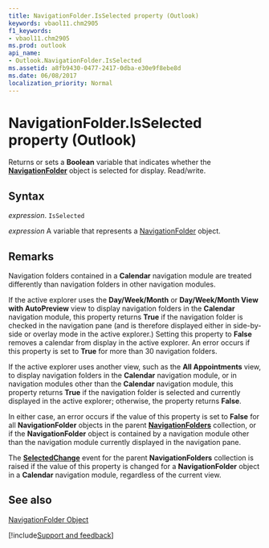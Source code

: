 ```yaml
---
title: NavigationFolder.IsSelected property (Outlook)
keywords: vbaol11.chm2905
f1_keywords:
- vbaol11.chm2905
ms.prod: outlook
api_name:
- Outlook.NavigationFolder.IsSelected
ms.assetid: a8fb9430-0477-2417-0dba-e30e9f8ebe8d
ms.date: 06/08/2017
localization_priority: Normal
---
```



# NavigationFolder.IsSelected property (Outlook)

Returns or sets a **Boolean** variable that indicates whether the **[NavigationFolder](Outlook.NavigationFolder.md)** object is selected for display. Read/write.


## Syntax

_expression_. `IsSelected`

_expression_ A variable that represents a [NavigationFolder](Outlook.NavigationFolder.md) object.


## Remarks

Navigation folders contained in a  **Calendar** navigation module are treated differently than navigation folders in other navigation modules.

If the active explorer uses the  **Day/Week/Month** or **Day/Week/Month View with AutoPreview** view to display navigation folders in the **Calendar** navigation module, this property returns **True** if the navigation folder is checked in the navigation pane (and is therefore displayed either in side-by-side or overlay mode in the active explorer.) Setting this property to **False** removes a calendar from display in the active explorer. An error occurs if this property is set to **True** for more than 30 navigation folders.

If the active explorer uses another view, such as the  **All Appointments** view, to display navigation folders in the **Calendar** navigation module, or in navigation modules other than the **Calendar** navigation module, this property returns **True** if the navigation folder is selected and currently displayed in the active explorer; otherwise, the property returns **False**. 

In either case, an error occurs if the value of this property is set to  **False** for all **NavigationFolder** objects in the parent **[NavigationFolders](Outlook.NavigationFolders.md)** collection, or if the **NavigationFolder** object is contained by a navigation module other than the navigation module currently displayed in the navigation pane.

The **[SelectedChange](Outlook.NavigationGroups.SelectedChange.md)** event for the parent **NavigationFolders** collection is raised if the value of this property is changed for a **NavigationFolder** object in a **Calendar** navigation module, regardless of the current view.


## See also


[NavigationFolder Object](Outlook.NavigationFolder.md)

[!include[Support and feedback](~/includes/feedback-boilerplate.md)]